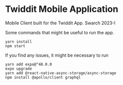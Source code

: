 # Twiddit Mobile Application

Mobile Client built for the Twiddit App.
Swarch 2023-I 

Some commands that might be useful to run the app.

```
yarn install
npm start
```

If you find any issues, it might be necessary to run 

```
yarn add expo@^48.0.0
expo upgrade
yarn add @react-native-async-storage/async-storage
npm install @apollo/client graphql
```
